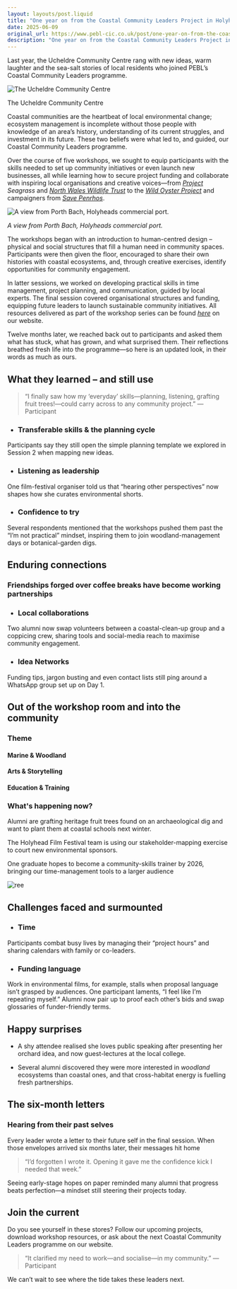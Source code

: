 ```yaml
---
layout: layouts/post.liquid
title: "One year on from the Coastal Community Leaders Project in Holyhead"
date: 2025-06-09
original_url: https://www.pebl-cic.co.uk/post/one-year-on-from-the-coastal-community-leaders-project-in-holyhead
description: "One year on from the Coastal Community Leaders Project in Holyhead"
---
```


Last year, the Ucheldre Community Centre rang with new ideas, warm laughter and the sea-salt stories of local residents who joined PEBL’s Coastal Community Leaders programme. 

![The Ucheldre Community Centre](https://static.wixstatic.com/media/ee4b1c_52c53887a7344b4eb1765b6d146b7bfb~mv2.png/v1/fill/w_49,h_23,al_c,q_85,usm_0.66_1.00_0.01,blur_2,enc_avif,quality_auto/ee4b1c_52c53887a7344b4eb1765b6d146b7bfb~mv2.png)

The Ucheldre Community Centre

Coastal communities are the heartbeat of local environmental change; ecosystem management is incomplete without those people with knowledge of an area’s history, understanding of its current struggles, and investment in its future. These two beliefs were what led to, and guided, our Coastal Community Leaders programme. 

Over the course of five workshops, we sought to equip participants with the skills needed to set up community initiatives or even launch new businesses, all while learning how to secure project funding and collaborate with inspiring local organisations and creative voices—from [_Project_](https://www.projectseagrass.org/sor-north-wales/) _Seagrass_ and [_North Wales Wildlife Trust_](https://www.northwaleswildlifetrust.org.uk/) to the [_Wild Oyster Project_](https://wild-oysters.org/) and campaigners from [_Save Penrhos_](https://bylines.cymru/environment/save-penrhos-nature-reserve/).

![A view from Porth Bach, Holyheads commercial port.](https://static.wixstatic.com/media/ee4b1c_aa02bce9a58e455f8651f8f6e1acf101~mv2.jpg/v1/fill/w_147,h_70,al_c,q_80,usm_0.66_1.00_0.01,blur_2,enc_avif,quality_auto/ee4b1c_aa02bce9a58e455f8651f8f6e1acf101~mv2.jpg)

_A view from Porth Bach, Holyheads commercial port._

The workshops began with an introduction to human-centred design – physical and social structures that fill a human need in community spaces. Participants were then given the floor, encouraged to share their own histories with coastal ecosystems, and, through creative exercises, identify opportunities for community engagement. 

In latter sessions, we worked on developing practical skills in time management, project planning, and communication, guided by local experts. The final session covered organisational structures and funding, equipping future leaders to launch sustainable community initiatives. All resources delivered as part of the workshop series can be found [_here_](https://www.pebl-cic.co.uk/resources) on our website.

Twelve months later, we reached back out to participants and asked them what has stuck, what has grown, and what surprised them. Their reflections breathed fresh life into the programme—so here is an updated look, in their words as much as ours.

## **What they learned – and still use**

> “I finally saw how my ‘everyday’ skills—planning, listening, grafting fruit trees!—could carry across to any community project.” — Participant

  * ### Transferable skills & the planning cycle

Participants say they still open the simple planning template we explored in Session 2 when mapping new ideas.

  * ### Listening as leadership

One film-festival organiser told us that “hearing other perspectives” now shapes how she curates environmental shorts.

  * ### Confidence to try

Several respondents mentioned that the workshops pushed them past the “I’m not practical” mindset, inspiring them to join woodland-management days or botanical-garden digs.

## **Enduring connections**

###  Friendships forged over coffee breaks have become working partnerships

  * ### Local collaborations

Two alumni now swap volunteers between a coastal-clean-up group and a coppicing crew, sharing tools and social-media reach to maximise community engagement.

  * ### Idea Networks 

Funding tips, jargon busting and even contact lists still ping around a WhatsApp group set up on Day 1.

## **Out of the workshop room and into the community**

### **Theme**

####  Marine & Woodland 

#### Arts & Storytelling 

#### Education & Training

### **What's happening now?**

Alumni are grafting heritage fruit trees found on an archaeological dig and want to plant them at coastal schools next winter.

The Holyhead Film Festival team is using our stakeholder-mapping exercise to court new environmental sponsors.

One graduate hopes to become a community-skills trainer by 2026, bringing our time-management tools to a larger audience

![ree](https://static.wixstatic.com/media/ee4b1c_7cfd79484b6341e68149bc61b7b6322a~mv2.png/v1/fill/w_49,h_28,al_c,q_85,usm_0.66_1.00_0.01,blur_2,enc_avif,quality_auto/ee4b1c_7cfd79484b6341e68149bc61b7b6322a~mv2.png)

## **Challenges faced and surmounted**

  * ###  Time 

Participants combat busy lives by managing their “project hours” and sharing calendars with family or co-leaders. 

  * ### Funding language 

Work in environmental films, for example, stalls when proposal language isn’t grasped by audiences. One participant laments, “I feel like I’m repeating myself.” Alumni now pair up to proof each other’s bids and swap glossaries of funder-friendly terms.

## **Happy surprises**

  * A shy attendee realised she loves public speaking after presenting her orchard idea, and now guest-lectures at the local college.

  * Several alumni discovered they were more interested in _woodland_ ecosystems than coastal ones, and that cross-habitat energy is fuelling fresh partnerships.

## **The six-month letters**

###  Hearing from their past selves

Every leader wrote a letter to their future self in the final session. When those envelopes arrived six months later, their messages hit home

> “I’d forgotten I wrote it. Opening it gave me the confidence kick I needed that week.”

Seeing early-stage hopes on paper reminded many alumni that progress beats perfection—a mindset still steering their projects today.

## **Join the current**

Do you see yourself in these stores? Follow our upcoming projects, download workshop resources, or ask about the next Coastal Community Leaders programme on our website.

> “It clarified my need to work—and socialise—in my community.” — Participant

We can’t wait to see where the tide takes these leaders next.